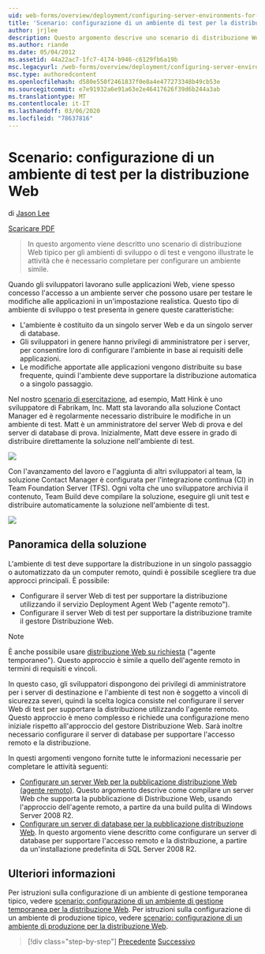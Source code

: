 ```yaml
---
uid: web-forms/overview/deployment/configuring-server-environments-for-web-deployment/scenario-configuring-a-test-environment-for-web-deployment
title: 'Scenario: configurazione di un ambiente di test per la distribuzione Web | Microsoft Docs'
author: jrjlee
description: Questo argomento descrive uno scenario di distribuzione Web tipico per gli ambienti di sviluppo o test e illustra le attività che è necessario completare per configurare un...
ms.author: riande
ms.date: 05/04/2012
ms.assetid: 44a22ac7-1fc7-4174-b946-c6129fb6a19b
msc.legacyurl: /web-forms/overview/deployment/configuring-server-environments-for-web-deployment/scenario-configuring-a-test-environment-for-web-deployment
msc.type: authoredcontent
ms.openlocfilehash: d580e550f2461837f0e8a4e477273348b49cb53e
ms.sourcegitcommit: e7e91932a6e91a63e2e46417626f39d6b244a3ab
ms.translationtype: MT
ms.contentlocale: it-IT
ms.lasthandoff: 03/06/2020
ms.locfileid: "78637816"
---
```

# <a name="scenario-configuring-a-test-environment-for-web-deployment"></a>Scenario: configurazione di un ambiente di test per la distribuzione Web

di [Jason Lee](https://github.com/jrjlee)

[Scaricare PDF](https://msdnshared.blob.core.windows.net/media/MSDNBlogsFS/prod.evol.blogs.msdn.com/CommunityServer.Blogs.Components.WeblogFiles/00/00/00/63/56/8130.DeployingWebAppsInEnterpriseScenarios.pdf)

> In questo argomento viene descritto uno scenario di distribuzione Web tipico per gli ambienti di sviluppo o di test e vengono illustrate le attività che è necessario completare per configurare un ambiente simile.

Quando gli sviluppatori lavorano sulle applicazioni Web, viene spesso concesso l'accesso a un ambiente server che possono usare per testare le modifiche alle applicazioni in un'impostazione realistica. Questo tipo di ambiente di sviluppo o test presenta in genere queste caratteristiche:

- L'ambiente è costituito da un singolo server Web e da un singolo server di database.
- Gli sviluppatori in genere hanno privilegi di amministratore per i server, per consentire loro di configurare l'ambiente in base ai requisiti delle applicazioni.
- Le modifiche apportate alle applicazioni vengono distribuite su base frequente, quindi l'ambiente deve supportare la distribuzione automatica o a singolo passaggio.

Nel nostro [scenario di esercitazione](../deploying-web-applications-in-enterprise-scenarios/enterprise-web-deployment-scenario-overview.md), ad esempio, Matt Hink è uno sviluppatore di Fabrikam, Inc. Matt sta lavorando alla soluzione Contact Manager ed è regolarmente necessario distribuire le modifiche in un ambiente di test. Matt è un amministratore del server Web di prova e del server di database di prova. Inizialmente, Matt deve essere in grado di distribuire direttamente la soluzione nell'ambiente di test.

![](scenario-configuring-a-test-environment-for-web-deployment/_static/image1.png)

Con l'avanzamento del lavoro e l'aggiunta di altri sviluppatori al team, la soluzione Contact Manager è configurata per l'integrazione continua (CI) in Team Foundation Server (TFS). Ogni volta che uno sviluppatore archivia il contenuto, Team Build deve compilare la soluzione, eseguire gli unit test e distribuire automaticamente la soluzione nell'ambiente di test.

![](scenario-configuring-a-test-environment-for-web-deployment/_static/image2.png)

## <a name="solution-overview"></a>Panoramica della soluzione

L'ambiente di test deve supportare la distribuzione in un singolo passaggio o automatizzato da un computer remoto, quindi è possibile scegliere tra due approcci principali. È possibile:

- Configurare il server Web di test per supportare la distribuzione utilizzando il servizio Deployment Agent Web ("agente remoto").
- Configurare il server Web di test per supportare la distribuzione tramite il gestore Distribuzione Web.

> [!NOTE]
> È anche possibile usare [distribuzione Web su richiesta](https://technet.microsoft.com/library/ee517345(WS.10).aspx) ("agente temporaneo"). Questo approccio è simile a quello dell'agente remoto in termini di requisiti e vincoli.

In questo caso, gli sviluppatori dispongono dei privilegi di amministratore per i server di destinazione e l'ambiente di test non è soggetto a vincoli di sicurezza severi, quindi la scelta logica consiste nel configurare il server Web di test per supportare la distribuzione utilizzando l'agente remoto. Questo approccio è meno complesso e richiede una configurazione meno iniziale rispetto all'approccio del gestore Distribuzione Web. Sarà inoltre necessario configurare il server di database per supportare l'accesso remoto e la distribuzione.

In questi argomenti vengono fornite tutte le informazioni necessarie per completare le attività seguenti:

- [Configurare un server Web per la pubblicazione distribuzione Web (agente remoto)](configuring-a-web-server-for-web-deploy-publishing-remote-agent.md). Questo argomento descrive come compilare un server Web che supporta la pubblicazione di Distribuzione Web, usando l'approccio dell'agente remoto, a partire da una build pulita di Windows Server 2008 R2.
- [Configurare un server di database per la pubblicazione distribuzione Web](configuring-a-database-server-for-web-deploy-publishing.md). In questo argomento viene descritto come configurare un server di database per supportare l'accesso remoto e la distribuzione, a partire da un'installazione predefinita di SQL Server 2008 R2.

## <a name="further-reading"></a>Ulteriori informazioni

Per istruzioni sulla configurazione di un ambiente di gestione temporanea tipico, vedere [scenario: configurazione di un ambiente di gestione temporanea per la distribuzione Web](scenario-configuring-a-staging-environment-for-web-deployment.md). Per istruzioni sulla configurazione di un ambiente di produzione tipico, vedere [scenario: configurazione di un ambiente di produzione per la distribuzione Web](scenario-configuring-a-production-environment-for-web-deployment.md).

> [!div class="step-by-step"]
> [Precedente](choosing-the-right-approach-to-web-deployment.md)
> [Successivo](scenario-configuring-a-staging-environment-for-web-deployment.md)

